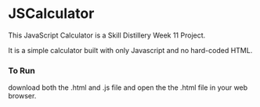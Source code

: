 # JSCalculator

This JavaScript Calculator is a Skill Distillery Week 11 Project.

It is a simple calculator built with only Javascript and no hard-coded HTML.

### To Run
download both the .html and .js file and open the the .html file in your web browser.
